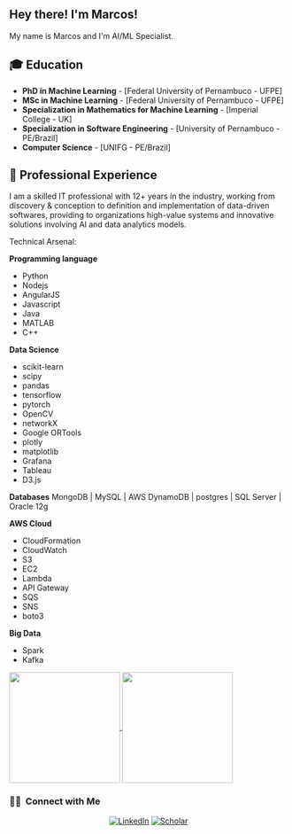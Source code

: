 <h2> Hey there! I'm Marcos!</h2>

My name is Marcos and I'm AI/ML Specialist.

## 🎓 Education
- **PhD in Machine Learning** - [Federal University of Pernambuco - UFPE]
- **MSc in Machine Learning** - [Federal University of Pernambuco - UFPE]
- **Specialization in Mathematics for Machine Learning** - [Imperial College - UK]
- **Specialization in Software Engineering** - [University of Pernambuco - PE/Brazil]
- **Computer Science** - [UNIFG - PE/Brazil]

## 💼 Professional Experience
I am a skilled IT professional with 12+ years in the industry, working from discovery & conception to definition and implementation of data-driven softwares, providing to organizations high-value systems and innovative solutions involving AI and data analytics models.

Technical Arsenal:

**Programming language**
- Python
- Nodejs
- AngularJS
- Javascript
- Java
- MATLAB
- C++ 

**Data Science**
- scikit-learn
- scipy
- pandas
- tensorflow
- pytorch
- OpenCV
- networkX
- Google ORTools
- plotly
- matplotlib
- Grafana
- Tableau
- D3.js

**Databases**
MongoDB | MySQL | AWS DynamoDB | postgres | SQL Server | Oracle 12g

**AWS Cloud**
- CloudFormation
- CloudWatch
- S3
- EC2
- Lambda
- API Gateway 
- SQS
- SNS
- boto3 

**Big Data**
- Spark
- Kafka

<a href="https://github.com/anuraghazra/github-readme-stats">
  <img height=200 align="center" src="https://github-readme-stats.vercel.app/api?username=marcosd3souza" />
</a>
<a href="https://github.com/anuraghazra/convoychat">
  <img height=200 align="center" src="https://github-readme-stats.vercel.app/api/top-langs?username=marcosd3souza&layout=compact&langs_count=8&card_width=320" />
</a>

<h3> 🤝🏻 &nbsp;Connect with Me </h3>

<p align="center">
<a href="https://www.linkedin.com/in/marcos-de-souza-msc-893758aa//"><img alt="LinkedIn" src="https://img.shields.io/badge/LinkedIn-profile-blue?style=flat-square&logo=linkedin"></a>
<a href="https://scholar.google.com/citations?user=ZgCBICcAAAAJ&hl=pt-BR"><img alt="Scholar" src="https://img.shields.io/badge/Scholar-profile-blue"></a>
</p>

